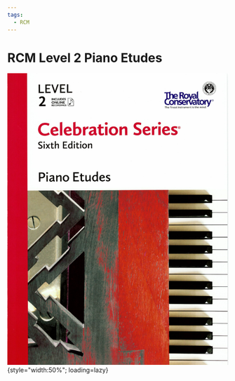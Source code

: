 ```yaml
---
tags:
  - RCM
---
```


# RCM Level 2 Piano Etudes

![](../assets/rcm2-etudes.png){style="width:50%"; loading=lazy}
